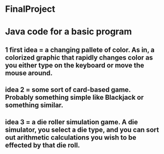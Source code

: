 FinalProject
============

# Java code for a basic program

## 1 first idea = a changing pallete of color. As in, a colorized graphic that rapidly changes color as you either type on the keyboard or move the mouse around.

## idea 2 = some sort of card-based game. Probably something simple like Blackjack or something similar.

## idea 3 = a die roller simulation game. A die simulator, you select a die type, and you can sort out arithmetic calculations you wish to be effected by that die roll.



